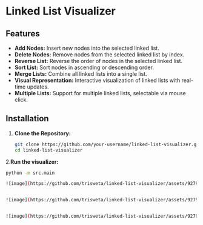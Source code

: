 # Linked List Visualizer

## Features

- **Add Nodes:** Insert new nodes into the selected linked list.
- **Delete Nodes:** Remove nodes from the selected linked list by index.
- **Reverse List:** Reverse the order of nodes in the selected linked list.
- **Sort List:** Sort nodes in ascending or descending order.
- **Merge Lists:** Combine all linked lists into a single list.
- **Visual Representation:** Interactive visualization of linked lists with real-time updates.
- **Multiple Lists:** Support for multiple linked lists, selectable via mouse click.

## Installation

1. **Clone the Repository:**
   ```bash
   git clone https://github.com/your-username/linked-list-visualizer.git
   cd linked-list-visualizer
2.**Run the visualizer:**
```bash
python -m src.main

![image](https://github.com/trisweta/linked-list-visualizer/assets/92795084/bd545307-9dda-4eec-97c6-4fe9e52b9ab7)


![image](https://github.com/trisweta/linked-list-visualizer/assets/92795084/add98543-d888-4642-aa3a-c7677c6f6257)


![image](https://github.com/trisweta/linked-list-visualizer/assets/92795084/6939572c-badb-414b-ab52-562788094862)
